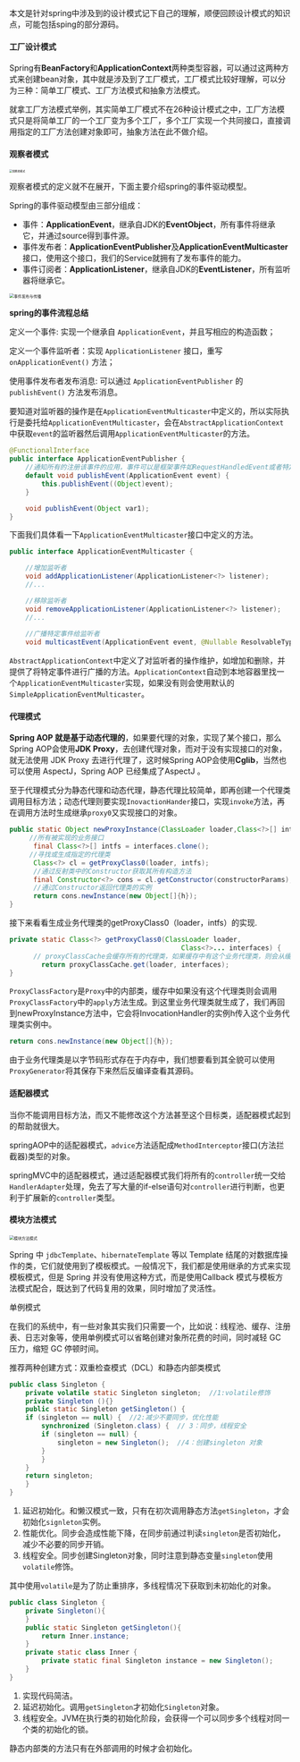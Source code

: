 

本文是针对spring中涉及到的设计模式记下自己的理解，顺便回顾设计模式的知识点，可能包括sping的部分源码。

#### 工厂设计模式

Spring有**BeanFactory**和**ApplicationContext**两种类型容器，可以通过这两种方式来创建bean对象，其中就是涉及到了工厂模式，工厂模式比较好理解，可以分为三种：简单工厂模式、工厂方法模式和抽象方法模式。

就拿工厂方法模式举例，其实简单工厂模式不在26种设计模式之中，工厂方法模式只是将简单工厂的一个工厂变为多个工厂，多个工厂实现一个共同接口，直接调用指定的工厂方法创建对象即可，抽象方法在此不做介绍。

#### 观察者模式

<img src="./image/观察者模式.png" alt="观察者模式" style="zoom: 33%;" />

观察者模式的定义就不在展开，下面主要介绍spring的事件驱动模型。

Spring的事件驱动模型由三部分组成：

- 事件：**ApplicationEvent**，继承自JDK的**EventObject**，所有事件将继承它，并通过source得到事件源。
- 事件发布者：**ApplicationEventPublisher**及**ApplicationEventMulticaster**接口，使用这个接口，我们的Service就拥有了发布事件的能力。
- 事件订阅者：**ApplicationListener**，继承自JDK的**EventListener**，所有监听器将继承它。



<img src="./image/事件的发布与传播.png" alt="事件发布与传播" style="zoom:50%;" />

**spring的事件流程总结**

定义一个事件: 实现一个继承自 `ApplicationEvent`，并且写相应的构造函数；

定义一个事件监听者：实现 `ApplicationListener` 接口，重写 `onApplicationEvent()` 方法；

使用事件发布者发布消息:  可以通过 `ApplicationEventPublisher` 的 `publishEvent()` 方法发布消息。

要知道对监听器的操作是在`ApplicationEventMulticaster`中定义的，所以实际执行是委托给`ApplicationEventMulticaster`，会在`AbstractApplicationContext`中获取`event`的监听器然后调用`ApplicationEventMulticaster`的方法。

```Java
@FunctionalInterface
public interface ApplicationEventPublisher {
	//通知所有的注册该事件的应用，事件可以是框架事件如RequestHandledEvent或者特定的应用事件。
    default void publishEvent(ApplicationEvent event) {
        this.publishEvent((Object)event);
    }

    void publishEvent(Object var1);
}
```
下面我们具体看一下`ApplicationEventMulticaster`接口中定义的方法。
```Java
public interface ApplicationEventMulticaster {

	//增加监听者
	void addApplicationListener(ApplicationListener<?> listener);
	//...

	//移除监听者
	void removeApplicationListener(ApplicationListener<?> listener);
	//...
	
	//广播特定事件给监听者
	void multicastEvent(ApplicationEvent event, @Nullable ResolvableType eventType);
```

`AbstractApplicationContext`中定义了对监听者的操作维护，如增加和删除，并提供了将特定事件进行广播的方法。`ApplicationContext`自动到本地容器里找一个`ApplicationEventMulticaster`实现，如果没有则会使用默认的`SimpleApplicationEventMulticaster`。

#### 代理模式

**Spring AOP 就是基于动态代理的**，如果要代理的对象，实现了某个接口，那么Spring AOP会使用**JDK Proxy**，去创建代理对象，而对于没有实现接口的对象，就无法使用 JDK Proxy 去进行代理了，这时候Spring AOP会使用**Cglib**，当然也可以使用 AspectJ，Spring AOP 已经集成了AspectJ 。

至于代理模式分为静态代理和动态代理，静态代理比较简单，即再创建一个代理类调用目标方法；动态代理则要实现`InovactionHander`接口，实现`invoke`方法，再在调用方法时生成继承`proxy0`又实现接口的对象。

```Java
public static Object newProxyInstance(ClassLoader loader,Class<?>[] interfaces,InvocationHandler h){
     //所有被实现的业务接口
      final Class<?>[] intfs = interfaces.clone();
     //寻找或生成指定的代理类
      Class<?> cl = getProxyClass0(loader, intfs);
      //通过反射类中的Constructor获取其所有构造方法
      final Constructor<?> cons = cl.getConstructor(constructorParams);
      //通过Constructor返回代理类的实例
      return cons.newInstance(new Object[]{h});
}
```

接下来看看生成业务代理类的getProxyClass0（loader，intfs）的实现.

```Java
private static Class<?> getProxyClass0(ClassLoader loader,
                                           Class<?>... interfaces) {
      // proxyClassCache会缓存所有的代理类，如果缓存中有这个业务代理类，则会从缓存中取出，否则从ProxyClassFactory中生成
  		return proxyClassCache.get(loader, interfaces);
}
```

`ProxyClassFactory`是`Proxy`中的内部类，缓存中如果没有这个代理类则会调用`ProxyClassFactory`中的`apply`方法生成。到这里业务代理类就生成了，我们再回到newProxyInstance方法中，它会将InvocationHandler的实例h传入这个业务代理类实例中。

```Java
return cons.newInstance(new Object[]{h});
```

由于业务代理类是以字节码形式存在于内存中，我们想要看到其全貌可以使用`ProxyGenerator`将其保存下来然后反编译查看其源码。

#### 适配器模式

当你不能调用目标方法，而又不能修改这个方法甚至这个目标类，适配器模式起到的帮助就很大。

springAOP中的适配器模式，`advice`方法适配成`MethodInterceptor`接口(方法拦截器)类型的对象。

springMVC中的适配器模式，通过适配器模式我们将所有的`controller`统一交给`HandlerAdapter`处理，免去了写大量的if-else语句对`controller`进行判断，也更利于扩展新的`controller`类型。

#### 模块方法模式

<img src="./image/模块方法模式.png" alt="模块方法模式" style="zoom:50%;" />

Spring 中 `jdbcTemplate`、`hibernateTemplate` 等以 Template 结尾的对数据库操作的类，它们就使用到了模板模式。一般情况下，我们都是使用继承的方式来实现模板模式，但是 Spring 并没有使用这种方式，而是使用Callback 模式与模板方法模式配合，既达到了代码复用的效果，同时增加了灵活性。

单例模式

在我们的系统中，有一些对象其实我们只需要一个，比如说：线程池、缓存、注册表、日志对象等，使用单例模式可以省略创建对象所花费的时间，同时减轻 GC 压力，缩短 GC 停顿时间。

推荐两种创建方式：双重检查模式（DCL）和静态内部类模式

```Java
public class Singleton {  
    private volatile static Singleton singleton;  //1:volatile修饰
    private Singleton (){}  
    public static Singleton getSingleton() {  
    if (singleton == null) {  //2:减少不要同步，优化性能
        synchronized (Singleton.class) {  // 3：同步，线程安全
        if (singleton == null) {  
            singleton = new Singleton();  //4：创建singleton 对象
        }  
        }  
    }  
    return singleton;  
    }  
}
```

1. 延迟初始化。和懒汉模式一致，只有在初次调用静态方法`getSingleton`，才会初始化`signleton`实例。
2. 性能优化。同步会造成性能下降，在同步前通过判读`singleton`是否初始化，减少不必要的同步开销。
3. 线程安全。同步创建Singleton对象，同时注意到静态变量`singleton`使用`volatile`修饰。

其中使用`volatile`是为了防止重排序，多线程情况下获取到未初始化的对象。

```Java
public class Singleton { 
    private Singleton(){
    }
    public static Singleton getSingleton(){  
        return Inner.instance;  
    }  
    private static class Inner {  
        private static final Singleton instance = new Singleton();  
    }  
} 
```

1. 实现代码简洁。
2. 延迟初始化。调用`getSingleton`才初始化`Singleton`对象。
3. 线程安全。JVM在执行类的初始化阶段，会获得一个可以同步多个线程对同一个类的初始化的锁。

静态内部类的方法只有在外部调用的时候才会初始化。